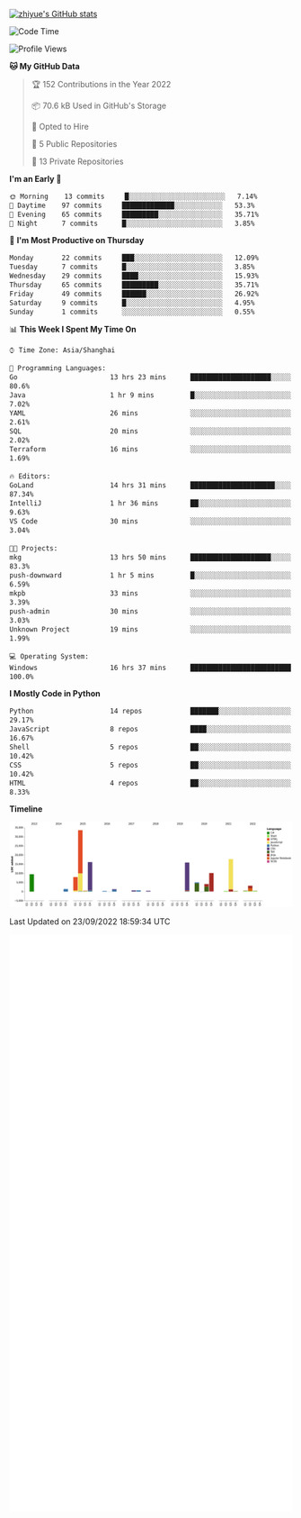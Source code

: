 
[![zhiyue's GitHub stats](https://github-readme-stats.vercel.app/api?username=zhiyue)](https://github.com/anuraghazra/github-readme-stats&&show_icons=true)

<!--START_SECTION:waka-->
![Code Time](http://img.shields.io/badge/Code%20Time-680%20hrs%208%20mins-blue)

![Profile Views](http://img.shields.io/badge/Profile%20Views-1-blue)

**🐱 My GitHub Data** 

> 🏆 152 Contributions in the Year 2022
 > 
> 📦 70.6 kB Used in GitHub's Storage 
 > 
> 💼 Opted to Hire
 > 
> 📜 5 Public Repositories 
 > 
> 🔑 13 Private Repositories  
 > 
**I'm an Early 🐤** 

```text
🌞 Morning    13 commits     █░░░░░░░░░░░░░░░░░░░░░░░░   7.14% 
🌆 Daytime    97 commits     █████████████░░░░░░░░░░░░   53.3% 
🌃 Evening    65 commits     █████████░░░░░░░░░░░░░░░░   35.71% 
🌙 Night      7 commits      █░░░░░░░░░░░░░░░░░░░░░░░░   3.85%

```
📅 **I'm Most Productive on Thursday** 

```text
Monday       22 commits     ███░░░░░░░░░░░░░░░░░░░░░░   12.09% 
Tuesday      7 commits      █░░░░░░░░░░░░░░░░░░░░░░░░   3.85% 
Wednesday    29 commits     ████░░░░░░░░░░░░░░░░░░░░░   15.93% 
Thursday     65 commits     █████████░░░░░░░░░░░░░░░░   35.71% 
Friday       49 commits     ██████░░░░░░░░░░░░░░░░░░░   26.92% 
Saturday     9 commits      █░░░░░░░░░░░░░░░░░░░░░░░░   4.95% 
Sunday       1 commits      ░░░░░░░░░░░░░░░░░░░░░░░░░   0.55%

```


📊 **This Week I Spent My Time On** 

```text
⌚︎ Time Zone: Asia/Shanghai

💬 Programming Languages: 
Go                       13 hrs 23 mins      ████████████████████░░░░░   80.6% 
Java                     1 hr 9 mins         █░░░░░░░░░░░░░░░░░░░░░░░░   7.02% 
YAML                     26 mins             ░░░░░░░░░░░░░░░░░░░░░░░░░   2.61% 
SQL                      20 mins             ░░░░░░░░░░░░░░░░░░░░░░░░░   2.02% 
Terraform                16 mins             ░░░░░░░░░░░░░░░░░░░░░░░░░   1.69%

🔥 Editors: 
GoLand                   14 hrs 31 mins      █████████████████████░░░░   87.34% 
IntelliJ                 1 hr 36 mins        ██░░░░░░░░░░░░░░░░░░░░░░░   9.63% 
VS Code                  30 mins             ░░░░░░░░░░░░░░░░░░░░░░░░░   3.04%

🐱‍💻 Projects: 
mkg                      13 hrs 50 mins      ████████████████████░░░░░   83.3% 
push-downward            1 hr 5 mins         █░░░░░░░░░░░░░░░░░░░░░░░░   6.59% 
mkpb                     33 mins             ░░░░░░░░░░░░░░░░░░░░░░░░░   3.39% 
push-admin               30 mins             ░░░░░░░░░░░░░░░░░░░░░░░░░   3.03% 
Unknown Project          19 mins             ░░░░░░░░░░░░░░░░░░░░░░░░░   1.99%

💻 Operating System: 
Windows                  16 hrs 37 mins      █████████████████████████   100.0%

```

**I Mostly Code in Python** 

```text
Python                   14 repos            ███████░░░░░░░░░░░░░░░░░░   29.17% 
JavaScript               8 repos             ████░░░░░░░░░░░░░░░░░░░░░   16.67% 
Shell                    5 repos             ██░░░░░░░░░░░░░░░░░░░░░░░   10.42% 
CSS                      5 repos             ██░░░░░░░░░░░░░░░░░░░░░░░   10.42% 
HTML                     4 repos             ██░░░░░░░░░░░░░░░░░░░░░░░   8.33%

```


**Timeline**

![Chart not found](https://raw.githubusercontent.com/zhiyue/zhiyue/main/charts/bar_graph.png) 


 Last Updated on 23/09/2022 18:59:34 UTC
<!--END_SECTION:waka-->

<!-- [![Top Langs](https://github-readme-stats.vercel.app/api/top-langs/?username=zhiyue)](https://github.com/anuraghazra/github-readme-stats) -->

![](./github-metrics.svg)

